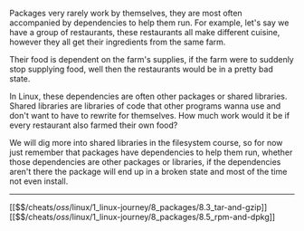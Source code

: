 Packages very rarely work by themselves, 
they are most often accompanied by dependencies to help them run.
For example, let's say we have a group of restaurants, 
these restaurants all make different cuisine, 
however they all get their ingredients from the same farm.

Their food is dependent on the farm's supplies, 
if the farm were to suddenly stop supplying food, 
well then the restaurants would be in a pretty bad state.

In Linux, these dependencies are often other packages or shared libraries.
Shared libraries are libraries of code that other programs wanna use and 
don't want to have to rewrite for themselves.
How much work would it be if every restaurant also farmed their own food?

We will dig more into shared libraries in the filesystem course, 
so for now just remember that packages have dependencies to help them run, 
whether those dependencies are other packages or libraries, 
if the dependencies aren't there the package will end up in a broken state and most of the time not even install. 

---
[[$$$/$cheats/$oss/$linux/1_linux-journey/8_packages/8.3_tar-and-gzip]]
[[$$$/$cheats/$oss/$linux/1_linux-journey/8_packages/8.5_rpm-and-dpkg]]

